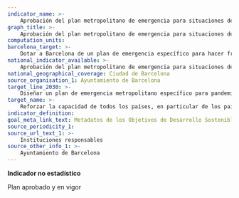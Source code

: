 ```yaml
---
indicator_name: >-
    Aprobación del plan metropolitano de emergencia para situaciones de pandemia
graph_title: >-
    Aprobación del plan metropolitano de emergencia para situaciones de pandemia
computation_units:
barcelona_target: >-
    Dotar a Barcelona de un plan de emergencia específico para hacer frente a las situaciones de pandemia
national_indicator_available: >-
    Aprobación del plan metropolitano de emergencia para situaciones de pandemia
national_geographical_coverage: Ciudad de Barcelona
source_organisation_1: Ayuntamiento de Barcelona
target_line_2030: >-
    Diseñar un plan de emergencia metropolitano específico para pandemias, que prevea las actuaciones urgentes (identificación de locales y espacios para reconvertir, adquisición y almacenaje de material y equipamientos de protección, funcionamiento de los servicios básicos, comunicación, etcétera), de acuerdo con lo estipulado por el Pacto por Barcelona
target_name: >-
    Reforzar la capacidad de todos los países, en particular de los países en desarrollo, en materia de alerta precoz, reducción de riesgos y gestión de los riesgos para la salud nacional y mundial
indicator_definition:
goal_meta_link_text: Metadatos de los Objetivos de Desarrollo Sostenible de las Naciones Unidas (pdf 894kB)
source_periodicity_1: 
source_url_text_1: >-
    Instituciones responsables
source_other_info_1: >-
    Ayuntamiento de Barcelona
---
```

**Indicador no estadístico**

Plan aprobado y en vigor